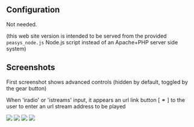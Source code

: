 ## Configuration

Not needed.

(this web site version is intended to be served from the provided `peasys_node.js` Node.js script instead of an Apache+PHP server side system)

## Screenshots
First screenshot shows advanced controls (hidden by default, toggled by the gear button)

When 'iradio' or 'istreams' input, it appears an url link button [ &#9901; ] to the user to enter an url stream address to be played

![](https://github.com/Rsantct/pe.audio.sys/blob/master/pe.audio.sys/share/www/images/control%20web%20v1.1a.jpg)
![](https://github.com/Rsantct/pe.audio.sys/blob/master/pe.audio.sys/share/www/images/control%20web%20v1.1b.jpg)
![](https://github.com/Rsantct/pe.audio.sys/blob/master/pe.audio.sys/share/www/images/control%20web%20v1.1c.jpg)
![](https://github.com/Rsantct/pe.audio.sys/blob/master/pe.audio.sys/share/www/images/control%20web%20v1.1d.jpg)

